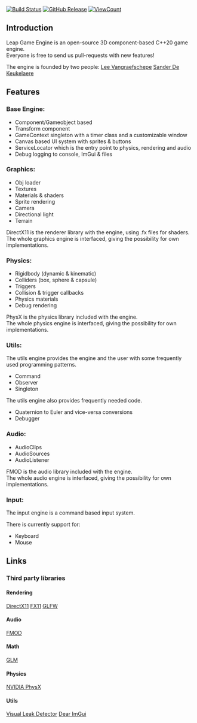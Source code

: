 [![Build Status](https://github.com/LeeVangraefschepe/LeapGameEngine/actions/workflows/cmake.yml/badge.svg)](#)
[![GitHub Release](https://img.shields.io/github/v/release/LeeVangraefschepe/LeapGameEngine?logo=github&sort=semver)](#)
<a href="#"><img alt="ViewCount" src="https://views.whatilearened.today/views/github/LeeVangraefschepe/LeapGameEngine.svg"></a>

## Introduction
Leap Game Engine is an open-source 3D component-based C++20 game engine.  
Everyone is free to send us pull-requests with new features!

The engine is founded by two people:
[Lee Vangraefschepe](https://github.com/LeeVangraefschepe)
[Sander De Keukelaere](https://github.com/AtlantiaKing)

## Features
### Base Engine:
- Component/Gameobject based
- Transform component
- GameContext singleton with a timer class and a customizable window
- Canvas based UI system with sprites & buttons
- ServiceLocator which is the entry point to physics, rendering and audio
- Debug logging to console, ImGui & files

### Graphics:
- Obj loader
- Textures
- Materials & shaders
- Sprite rendering
- Camera
- Directional light
- Terrain

DirectX11 is the renderer library with the engine, using .fx files for shaders.  
The whole graphics engine is interfaced, giving the possibility for own implementations.

### Physics:
- Rigidbody (dynamic & kinematic)
- Colliders (box, sphere & capsule)
- Triggers
- Collision & trigger callbacks
- Physics materials
- Debug rendering

PhysX is the physics library included with the engine.  
The whole physics engine is interfaced, giving the possibility for own implementations.

### Utils:
The utils engine provides the engine and the user with some frequently used programming patterns.

- Command
- Observer
- Singleton

The utils engine also provides frequently needed code.

- Quaternion to Euler and vice-versa conversions
- Debugger


### Audio:
- AudioClips
- AudioSources
- AudioListener

FMOD is the audio library included with the engine.  
The whole audio engine is interfaced, giving the possibility for own implementations.

### Input:
The input engine is a command based input system.

There is currently support for:
- Keyboard
- Mouse

## Links
### Third party libraries
#### Rendering
[DirectX11](https://learn.microsoft.com/en-us/windows/win32/direct3d11/atoc-dx-graphics-direct3d-11)
[FX11](https://github.com/microsoft/FX11)
[GLFW](https://www.glfw.org/)

#### Audio
[FMOD](https://www.fmod.com/docs/2.02/api/welcome.html)

#### Math
[GLM](https://github.com/g-truc/glm)

#### Physics
[NVIDIA PhysX](https://www.nvidia.com/en-us/drivers/physx/physx-9-19-0218-driver/)

#### Utils
[Visual Leak Detector](https://kinddragon.github.io/vld/)
[Dear ImGui](https://www.dearimgui.com/)
